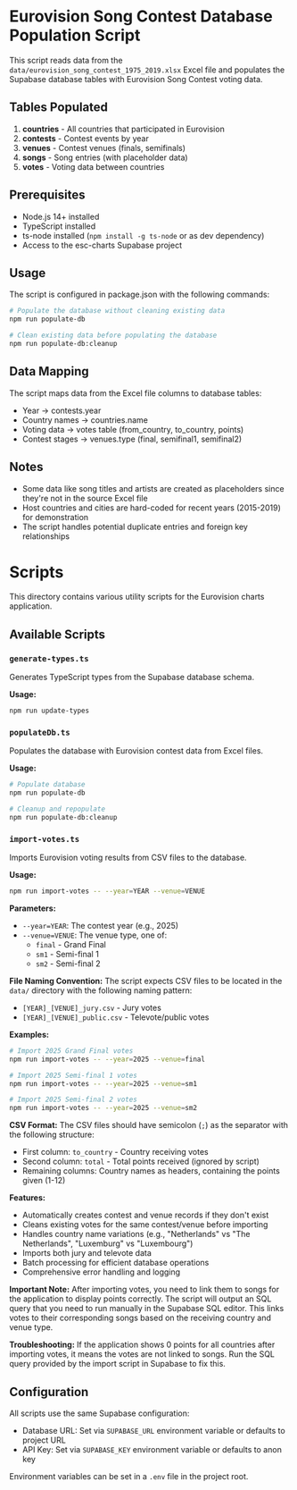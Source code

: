 # Eurovision Song Contest Database Population Script

This script reads data from the `data/eurovision_song_contest_1975_2019.xlsx` Excel file and populates the Supabase database tables with Eurovision Song Contest voting data.

## Tables Populated

1. **countries** - All countries that participated in Eurovision
2. **contests** - Contest events by year
3. **venues** - Contest venues (finals, semifinals)
4. **songs** - Song entries (with placeholder data)
5. **votes** - Voting data between countries

## Prerequisites

- Node.js 14+ installed
- TypeScript installed
- ts-node installed (`npm install -g ts-node` or as dev dependency)
- Access to the esc-charts Supabase project

## Usage

The script is configured in package.json with the following commands:

```bash
# Populate the database without cleaning existing data
npm run populate-db

# Clean existing data before populating the database
npm run populate-db:cleanup
```

## Data Mapping

The script maps data from the Excel file columns to database tables:

- Year → contests.year
- Country names → countries.name
- Voting data → votes table (from_country, to_country, points)
- Contest stages → venues.type (final, semifinal1, semifinal2)

## Notes

- Some data like song titles and artists are created as placeholders since they're not in the source Excel file
- Host countries and cities are hard-coded for recent years (2015-2019) for demonstration
- The script handles potential duplicate entries and foreign key relationships 

# Scripts

This directory contains various utility scripts for the Eurovision charts application.

## Available Scripts

### `generate-types.ts`
Generates TypeScript types from the Supabase database schema.

**Usage:**
```bash
npm run update-types
```

### `populateDb.ts`
Populates the database with Eurovision contest data from Excel files.

**Usage:**
```bash
# Populate database
npm run populate-db

# Cleanup and repopulate
npm run populate-db:cleanup
```

### `import-votes.ts`
Imports Eurovision voting results from CSV files to the database.

**Usage:**
```bash
npm run import-votes -- --year=YEAR --venue=VENUE
```

**Parameters:**
- `--year=YEAR`: The contest year (e.g., 2025)
- `--venue=VENUE`: The venue type, one of:
  - `final` - Grand Final
  - `sm1` - Semi-final 1  
  - `sm2` - Semi-final 2

**File Naming Convention:**
The script expects CSV files to be located in the `data/` directory with the following naming pattern:
- `[YEAR]_[VENUE]_jury.csv` - Jury votes
- `[YEAR]_[VENUE]_public.csv` - Televote/public votes

**Examples:**
```bash
# Import 2025 Grand Final votes
npm run import-votes -- --year=2025 --venue=final

# Import 2025 Semi-final 1 votes  
npm run import-votes -- --year=2025 --venue=sm1

# Import 2025 Semi-final 2 votes
npm run import-votes -- --year=2025 --venue=sm2
```

**CSV Format:**
The CSV files should have semicolon (`;`) as the separator with the following structure:
- First column: `to_country` - Country receiving votes
- Second column: `total` - Total points received (ignored by script)
- Remaining columns: Country names as headers, containing the points given (1-12)

**Features:**
- Automatically creates contest and venue records if they don't exist
- Cleans existing votes for the same contest/venue before importing
- Handles country name variations (e.g., "Netherlands" vs "The Netherlands", "Luxemburg" vs "Luxembourg")
- Imports both jury and televote data
- Batch processing for efficient database operations
- Comprehensive error handling and logging

**Important Note:**
After importing votes, you need to link them to songs for the application to display points correctly. The script will output an SQL query that you need to run manually in the Supabase SQL editor. This links votes to their corresponding songs based on the receiving country and venue type.

**Troubleshooting:**
If the application shows 0 points for all countries after importing votes, it means the votes are not linked to songs. Run the SQL query provided by the import script in Supabase to fix this.

## Configuration

All scripts use the same Supabase configuration:
- Database URL: Set via `SUPABASE_URL` environment variable or defaults to project URL
- API Key: Set via `SUPABASE_KEY` environment variable or defaults to anon key

Environment variables can be set in a `.env` file in the project root. 